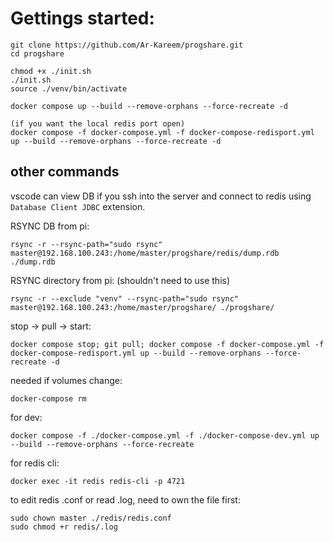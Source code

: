 
# Gettings started:

    git clone https://github.com/Ar-Kareem/progshare.git
    cd progshare

    chmod +x ./init.sh
    ./init.sh
    source ./venv/bin/activate

    docker compose up --build --remove-orphans --force-recreate -d

    (if you want the local redis port open)
    docker compose -f docker-compose.yml -f docker-compose-redisport.yml up --build --remove-orphans --force-recreate -d

## other commands

vscode can view DB if you ssh into the server and connect to redis using `Database Client JDBC` extension.




RSYNC DB from pi:

    rsync -r --rsync-path="sudo rsync" master@192.168.100.243:/home/master/progshare/redis/dump.rdb ./dump.rdb

RSYNC directory from pi: (shouldn't need to use this)

    rsync -r --exclude "venv" --rsync-path="sudo rsync" master@192.168.100.243:/home/master/progshare/ ./progshare/

stop -> pull -> start:

    docker compose stop; git pull; docker compose -f docker-compose.yml -f docker-compose-redisport.yml up --build --remove-orphans --force-recreate -d

needed if volumes change:
        
    docker-compose rm

for dev:
    
    docker compose -f ./docker-compose.yml -f ./docker-compose-dev.yml up --build --remove-orphans --force-recreate

for redis cli:

    docker exec -it redis redis-cli -p 4721

to edit redis .conf or read .log, need to own the file first:

    sudo chown master ./redis/redis.conf
    sudo chmod +r redis/.log 

